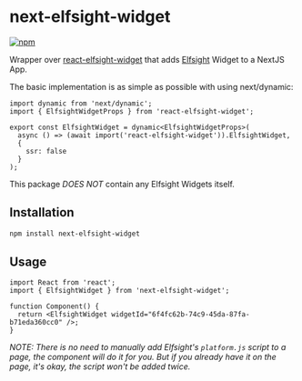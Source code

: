# next-elfsight-widget

[![npm](https://img.shields.io/npm/dm/next-elfsight-widget)](https://www.npmjs.com/package/next-elfsight-widget)

Wrapper over [react-elfsight-widget](https://www.npmjs.com/package/react-elfsight-widget) that adds [Elfsight](https://elfsight.com/) Widget to a NextJS App.

The basic implementation is as simple as possible with using next/dynamic:

```tsx
import dynamic from 'next/dynamic';
import { ElfsightWidgetProps } from 'react-elfsight-widget';

export const ElfsightWidget = dynamic<ElfsightWidgetProps>(
  async () => (await import('react-elfsight-widget')).ElfsightWidget,
  {
    ssr: false
  }
);
```

This package _DOES NOT_ contain any Elfsight Widgets itself.

## Installation

```bash
npm install next-elfsight-widget
```

## Usage

```tsx
import React from 'react';
import { ElfsightWidget } from 'next-elfsight-widget';

function Component() {
  return <ElfsightWidget widgetId="6f4fc62b-74c9-45da-87fa-b71eda360cc0" />;
}
```

_NOTE: There is no need to manually add Elfsight's `platform.js` script to a page, the component will do it for you.
But if you already have it on the page, it's okay, the script won't be added twice._
